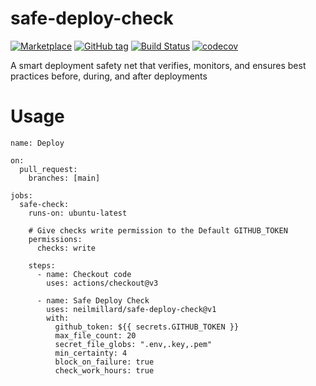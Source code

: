 # safe-deploy-check
[![Marketplace](https://img.shields.io/badge/GitHub%20Action-marketplace-blue?logo=github&logoColor=white)](https://github.com/marketplace/actions/safe-deploy-check)
[![GitHub tag](https://img.shields.io/github/v/tag/neilmillard/safe-deploy-check?label=version)](https://github.com/neilmillard/safe-deploy-check/tags)
[![Build Status](https://github.com/neilmillard/safe-deploy-check/actions/workflows/docker-build-push.yml/badge.svg)](https://github.com/neilmillard/safe-deploy-check/actions/workflows/docker-build-push.yml)
[![codecov](https://codecov.io/gh/neilmillard/safe-deploy-check/branch/main/graph/badge.svg)](https://codecov.io/gh/neilmillard/safe-deploy-check)

A smart deployment safety net that verifies, monitors, and ensures best practices before, during, and after deployments

# Usage

```
name: Deploy

on:
  pull_request:
    branches: [main]

jobs:
  safe-check:
    runs-on: ubuntu-latest
    
    # Give checks write permission to the Default GITHUB_TOKEN
    permissions:
      checks: write
    
    steps:
      - name: Checkout code
        uses: actions/checkout@v3

      - name: Safe Deploy Check
        uses: neilmillard/safe-deploy-check@v1
        with:
          github_token: ${{ secrets.GITHUB_TOKEN }}
          max_file_count: 20
          secret_file_globs: ".env,.key,.pem"
          min_certainty: 4
          block_on_failure: true
          check_work_hours: true
```
